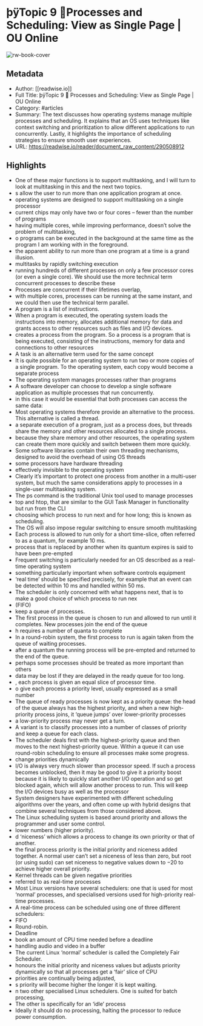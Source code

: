 # þÿTopic 9   Processes and Scheduling: View as Single Page | OU Online

![rw-book-cover](https://readwise-assets.s3.amazonaws.com/media/reader/parsed_document_assets/290508912/1hTadwP0KaC_87bj7V8jLGMgMrGQki0zX0OAymybrT4-cove_4lj6MeJ.png)

## Metadata
- Author: [[readwise.io]]
- Full Title: þÿTopic 9   Processes and Scheduling: View as Single Page | OU Online
- Category: #articles
- Summary: The text discusses how operating systems manage multiple processes and scheduling. It explains that an OS uses techniques like context switching and prioritization to allow different applications to run concurrently. Lastly, it highlights the importance of scheduling strategies to ensure smooth user experiences.
- URL: https://readwise.io/reader/document_raw_content/290508912

## Highlights
- One of these major functions is to support multitasking, and I will turn to look at multitasking in this and the next two topics.
- s allow the user to run more than one application program at once.
- operating systems are designed to support multitasking on a single processor
- current chips may only have two or four cores – fewer than the number of programs
- having multiple cores, while improving performance, doesn’t solve the problem of multitasking,
- o programs can be executed in the background at the same time as the program I am working with in the foreground.
- the apparent ability to run more than one program at a time is a grand illusion.
- multitasks by rapidly switching execution
- running hundreds of different processes on only a few processor cores (or even a single core). We should use the more technical term concurrent processes to describe these
- Processes are concurrent if their lifetimes overlap,
- with multiple cores, processes can be running at the same instant, and we could then use the technical term parallel.
- A program is a list of instructions.
- When a program is executed, the operating system loads the instructions into memory, allocates additional memory for data and grants access to other resources such as files and I/O devices.
- creates a process from the program. So a process is a program that is being executed, consisting of the instructions, memory for data and connections to other resources
- A task is an alternative term used for the same concept
- It is quite possible for an operating system to run two or more copies of a single program. To the operating system, each copy would become a separate process
- The operating system manages processes rather than programs
- A software developer can choose to develop a single software application as multiple processes that run concurrently.
- in this case it would be essential that both processes can access the same data:
- Most operating systems therefore provide an alternative to the process. This alternative is called a thread.
- a separate execution of a program, just as a process does, but threads share the memory and other resources allocated to a single process.
- because they share memory and other resources, the operating system can create them more quickly and switch between them more quickly.
- Some software libraries contain their own threading mechanisms, designed to avoid the overhead of using OS threads
- some processors have hardware threading
- effectively invisible to the operating system
- Clearly it’s important to protect one process from another in a multi-user system, but much the same considerations apply to processes in a single-user multitasking system.
- The ps command is the traditional Unix tool used to manage processes
- top and htop, that are similar to the GUI Task Manager in functionality but run from the CLI
- choosing which process to run next and for how long; this is known as scheduling.
- The OS will also impose regular switching to ensure smooth multitasking
- Each process is allowed to run only for a short time-slice, often referred to as a quantum, for example 10 ms.
- process that is replaced by another when its quantum expires is said to have been pre-empted
- Frequent switching is particularly needed for an OS described as a real-time operating system
- something particularly important when software controls equipment
- ‘real time’ should be specified precisely, for example that an event can be detected within 10 ms and handled within 50 ms.
- The scheduler is only concerned with what happens next, that is to make a good choice of which process to run nex
- (FIFO)
- keep a queue of processes.
- The first process in the queue is chosen to run and allowed to run until it completes. New processes join the end of the queue
- h requires a number of quanta to complete
- In a round-robin system, the first process to run is again taken from the queue of waiting processes.
- after a quantum the running process will be pre-empted and returned to the end of the queue.
- perhaps some processes should be treated as more important than others
- data may be lost if they are delayed in the ready queue for too long.
- , each process is given an equal slice of processor time.
- o give each process a priority level, usually expressed as a small number
- The queue of ready processes is now kept as a priority queue: the head of the queue always has the highest priority, and when a new high-priority process joins, it ‘queue jumps’ over lower-priority processes
- a low-priority process may never get a turn.
- A variant is to classify processes into a number of classes of priority and keep a queue for each class.
- The scheduler deals first with the highest-priority queue and then moves to the next highest-priority queue. Within a queue it can use round-robin scheduling to ensure all processes make some progress.
- change priorities dynamically
- I/O is always very much slower than processor speed. If such a process becomes unblocked, then it may be good to give it a priority boost because it is likely to quickly start another I/O operation and so get blocked again, which will allow another process to run. This will keep the I/O devices busy as well as the processor
- System designers have experimented with different scheduling algorithms over the years, and often come up with hybrid designs that combine several techniques from those considered above.
- The Linux scheduling system is based around priority and allows the programmer and user some control.
- lower numbers (higher priority).
- d ‘niceness’ which allows a process to change its own priority or that of another.
- the final process priority is the initial priority and niceness added together. A normal user can’t set a niceness of less than zero, but root (or using sudo) can set niceness to negative values down to −20 to achieve higher overall priority.
- Kernel threads can be given negative priorities
- referred to as real-time processes
- Most Linux versions have several schedulers: one that is used for most ‘normal’ processes, and specialised versions used for high-priority real-time processes.
- A real-time process can be scheduled using one of three different schedulers:
- FIFO
- Round-robin.
- Deadline
- book an amount of CPU time needed before a deadline
- handling audio and video in a buffer
- The current Linux ‘normal’ scheduler is called the Completely Fair Scheduler.
- honours the initial priority and niceness values but adjusts priority dynamically so that all processes get a ‘fair’ slice of CPU
- priorities are continually being adjusted,
- s priority will become higher the longer it is kept waiting.
- n two other specialised Linux schedulers. One is suited for batch processing,
- The other is specifically for an ‘idle’ process
- Ideally it should do no processing, halting the processor to reduce power consumption.
